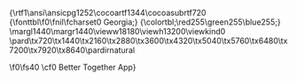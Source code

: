 {\rtf1\ansi\ansicpg1252\cocoartf1344\cocoasubrtf720
{\fonttbl\f0\fnil\fcharset0 Georgia;}
{\colortbl;\red255\green255\blue255;}
\margl1440\margr1440\vieww18180\viewh13200\viewkind0
\pard\tx720\tx1440\tx2160\tx2880\tx3600\tx4320\tx5040\tx5760\tx6480\tx7200\tx7920\tx8640\pardirnatural

\f0\fs40 \cf0 Better Together App}